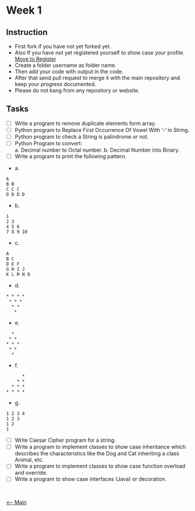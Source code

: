 # Week 1

## Instruction

- First fork if you have not yet forked yet.
- Also If you have not yet registered yourself to show case your profile. [Move to Register](https://github.com/HeimanPictures/SOSC-App-Dev/tree/main/registration)
- Create a folder username as folder name.
- Then add your code with output in the code.
- After that send pull request to merge it with the main repository and keep your progress documented.
- Please do not kang from any repository or website.

## Tasks

- [ ] Write a program to remove duplicate elements form array.
- [ ] Python program to Replace First Occurrence Of Vowel With ‘-‘ in String.
- [ ] Python program to check a String is palindrome or not.
- [ ] Python Program to convert:</br>
	      a. Decimal number to Octal number.
	      b. Decimal Number into Binary.
- [ ] Write a program to print the following pattern.</br>
- a.
```
A 
B B
C C C
D D D D
```
- b. 
```
1
2 3
4 5 6
7 8 9 10
```
- c. 
```
A
B C
D E F
G H I J
K L M N O
```
- d. 
```
* * * *
 * * *
  * *
   *
```
- e.
```
  *
 * *
* * *
 * *
  *
```
- f.
```
      *
    * *
  * * *
* * * *
````
- g. 
```
1 2 3 4
1 2 3
1 2
1
```

- [ ] Write Caesar Cipher program for a string.
- [ ] Write a program to implement classes to show case inheritance which describes the characteristics like the Dog and Cat inheriting a class Animal, etc. 
- [ ] Write a program to implement classes to show case function overload and override.
- [ ] Write a program to show case interfaces (Java) or decoration.
</br>

[<-- Main](https://github.com/HeimanPictures/SOSC-App-Dev/) 
